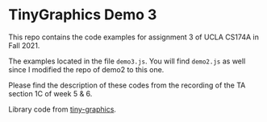 # TinyGraphics Demo 3

This repo contains the code examples for assignment 3 of UCLA CS174A in Fall 2021.

The examples located in the file `demo3.js`. You will find `demo2.js` as well since I modified the repo of demo2 to this one.

Please find the description of these codes from the recording of the TA section 1C of week 5 & 6.

Library code from
[tiny-graphics](https://github.com/encyclopedia-of-code/tiny-graphics-js).
